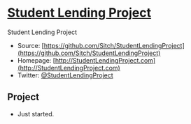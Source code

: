 # [Student Lending Project](http://StudentLendingProject.com)

Student Lending Project

* Source: [https://github.com/Sitch/StudentLendingProject](https://github.com/Sitch/StudentLendingProject)
* Homepage: [http://StudentLendingProject.com](http://StudentLendingProject.com)
* Twitter: [@StudentLendingProject](http://twitter.com/StudentLendingProject)

## Project

* Just started.
